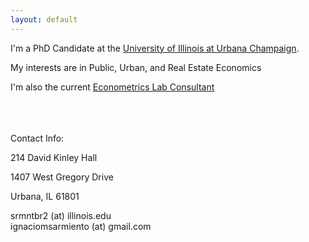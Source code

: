 ```yaml
---
layout: default
---
```



I'm a PhD Candidate at the [University of Illinois at Urbana Champaign](http://www.economics.illinois.edu).

My interests are in Public, Urban, and Real Estate Economics

I'm also the current [Econometrics Lab Consultant](http://www.econ.illinois.edu/~lab)

<br>
<br>
<br>
Contact Info:

<i class="fa fa-home"></i>  214 David Kinley Hall

1407 West Gregory Drive

Urbana, IL 61801

<i class="fa fa-envelope"></i> srmntbr2 (at) illinois.edu <br>
<i class="fa fa-envelope"></i> ignaciomsarmiento (at) gmail.com



<br>
<br>


